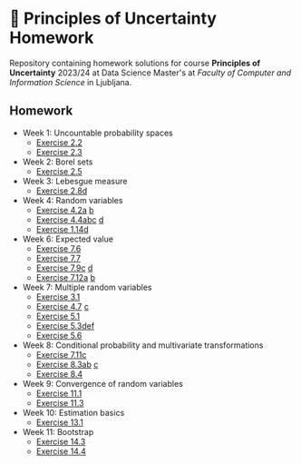 # 🎲 Principles of Uncertainty Homework

Repository containing homework solutions for course **Principles of Uncertainty**
2023/24 at Data Science Master's at *Faculty of Computer and Information Science*
in Ljubljana.

## Homework

- Week 1: Uncountable probability spaces
  - [Exercise 2.2](week_1/2_2.md)
  - [Exercise 2.3](week_1/2_3.md)
- Week 2: Borel sets
  - [Exercise 2.5](week_2/2_5.md)
- Week 3: Lebesgue measure
  - [Exercise 2.8d](week_3/2_8.ipynb)
- Week 4: Random variables
  - [Exercise 4.2a](week_4/4_2a.ipynb) [b](week_4/4_2b.md)
  - [Exercise 4.4abc](week_4/4_4abc.md) [d](week_4/4_4d.ipynb)
  - [Exercise 1.14d](week_4/1_14d.ipynb)
- Week 6: Expected value
  - [Exercise 7.6](week_6/7_6.md)
  - [Exercise 7.7](week_6/7_7.md)
  - [Exercise 7.9c](week_6/7_9c.md) [d](week_6/7_9d.ipynb)
  - [Exercise 7.12a](week_6/7_12a.ipynb) [b](week_6/7_12b.md)
- Week 7: Multiple random variables
  - [Exercise 3.1](week_7/3_1.md)
  - [Exercise 4.7](week_7/4_7_ab.md) [c](week_7/4_7c.ipynb)
  - [Exercise 5.1](week_7/5_1.ipynb)
  - [Exercise 5.3def](week_7/5_3def.ipynb)
  - [Exercise 5.6](week_7/5_6.md)
- Week 8: Conditional probability and multivariate transformations
  - [Exercise 7.11c](week_8/7_11c.ipynb)
  - [Exercise 8.3ab](week_8/8_3ab.md) [c](week_8/8_3c.ipynb)
  - [Exercise 8.4](week_8/8_4.ipynb)
- Week 9: Convergence of random variables
  - [Exercise 11.1](week_9/11_1.ipynb)
  - [Exercise 11.3](week_9/11_3.ipynb)
- Week 10: Estimation basics
  - [Exercise 13.1](week_10/13_1.ipynb)
- Week 11: Bootstrap
  - [Exercise 14.3](week_11/14_3.ipynb)
  - [Exercise 14.4](week_11/14_4.ipynb)
